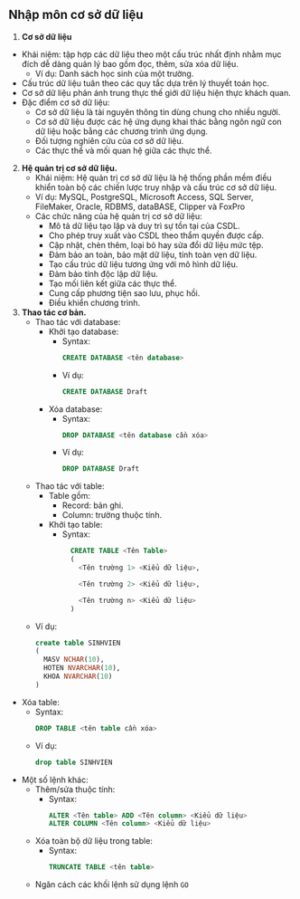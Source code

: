 ## Nhập môn cơ sở dữ liệu
1. **Cơ sở dữ liệu**
  - Khái niệm: tập hợp các dữ liệu theo một cấu trúc nhất định nhằm mục đích dễ dàng quản lý bao gồm đọc, thêm, sửa xóa dữ liệu.
       - Ví dụ: Danh sách học sinh của một trường.
  - Cấu trúc dữ liệu  tuân theo các quy tắc dựa trên lý thuyết toán học.
  - Cơ sở dữ liệu phản ánh trung thực thế giới dữ liệu hiện thực khách quan.
  - Đặc điểm cơ sở dữ liệu:
    - Cơ sở dữ liệu là tài nguyên thông tin dùng chung cho nhiều người.
    - Cơ sở dữ liệu được các hệ ứng dụng khai thác bằng ngôn ngữ con dữ liệu hoặc bằng các chương trình ứng dụng.
    - Đối tượng nghiên cứu của cơ sở dữ liệu.
    - Các thực thể và mối quan hệ giữa các thực thể.
2. **Hệ quản trị cơ sở dữ liệu.**
   - Khái niệm: Hệ quản trị cơ sở dữ liệu là hệ thống phần mềm điều khiển toàn bộ các chiến lược truy nhập và cấu trúc cơ sở dữ liệu.
   - Ví dụ: MySQL, PostgreSQL, Microsoft Access, SQL Server, FileMaker, Oracle, RDBMS, dataBASE, Clipper và FoxPro
   - Các chức năng của hệ quản trị cơ sở dữ liệu:
      - Mô tả dữ liệu tạo lập và duy trì sự tồn tại của CSDL.
      - Cho phép truy xuất vào CSDL theo thẩm quyền được cấp.
      - Cập nhật, chèn thêm, loại bỏ hay sửa đổi dữ liệu mức tệp.
      - Đảm bảo an toàn, bảo mật dữ liệu, tính toàn vẹn dữ liệu.
      - Tạo cấu trúc dữ liệu tương ứng với mô hình dữ liệu.
      - Đảm bảo tính độc lập dữ liệu.
      - Tạo mối liên kết giữa các thực thể.
      - Cung cấp phương tiện sao lưu, phục hồi.
      - Điều khiển chương trình.
3. **Thao tác cơ bản.**
   - Thao tác với database:
       - Khởi tạo database:
         - Syntax: 
           ```Sql
           CREATE DATABASE <tên database>
           ```
         - Ví dụ:
           ``` Sql
           CREATE DATABASE Draft
           ```
       - Xóa database:
         - Syntax: 
           ``` Sql
           DROP DATABASE <tên database cần xóa>
           ```
         - Ví dụ:
           ``` Sql
           DROP DATABASE Draft
           ```
   - Thao tác với table:
     - Table gồm:
       - Record: bản ghi.
       - Column: trường thuộc tính.
     - Khởi tạo table:
       - Syntax:
          ``` Sql
            CREATE TABLE <Tên Table>
            (
              <Tên trường 1> <Kiểu dữ liệu>,

              <Tên trường 2> <Kiểu dữ liệu>,

              <Tên trường n> <Kiểu dữ liệu>
            )
          ```
    - Ví dụ:
      ``` Sql
      create table SINHVIEN
      (
        MASV NCHAR(10),
        HOTEN NVARCHAR(10),
        KHOA NVARCHAR(10)
      )
      ```
  - Xóa table:
    - Syntax:
      ```Sql
      DROP TABLE <tên table cần xóa>
      ```
    - Ví dụ:
      ```Sql
      drop table SINHVIEN
      ```
  - Một số lệnh khác:
    - Thêm/sửa thuộc tính:
      - Syntax:
        ```Sql
        ALTER <Tên table> ADD <Tên column> <Kiểu dữ liệu>
        ALTER COLUMN <Tên column> <Kiểu dữ liệu>
        ```
    - Xóa toàn bộ dữ liệu trong table:
      - Syntax:
        ```Sql
        TRUNCATE TABLE <tên table>
        ```
    - Ngăn cách các khối lệnh sử dụng lệnh `GO` 

